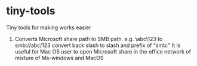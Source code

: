 # tiny-tools
Tiny tools for making works easier

1. Converts Microsoft share path to SMB path.  e.g. \\abc\123 to smb://abc/123
   convert back slash to slash and prefix of "smb:"
   It is useful for Mac OS user to open Microsoft share in the office network of mixture of Ms-windows and MacOS
